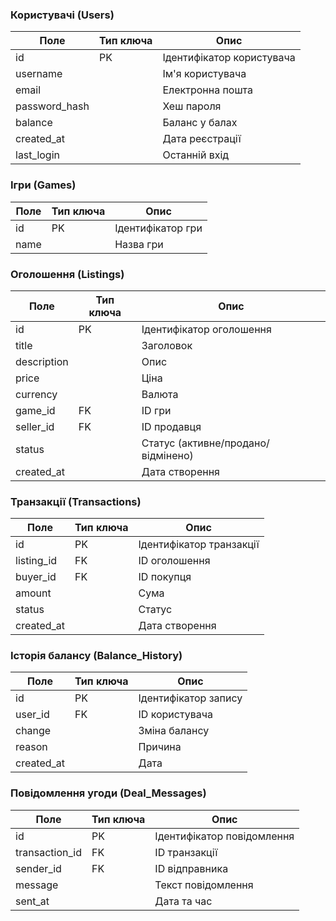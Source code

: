 ### Користувачі (Users)
| Поле | Тип ключа | Опис |
|------|-----------|------|
| id | PK | Ідентифікатор користувача |
| username |  | Ім'я користувача |
| email |  | Електронна пошта |
| password_hash |  | Хеш пароля |
| balance |  | Баланс у балах |
| created_at |  | Дата реєстрації |
| last_login |  | Останній вхід |

### Ігри (Games)
| Поле | Тип ключа | Опис |
|------|-----------|------|
| id | PK | Ідентифікатор гри |
| name |  | Назва гри |

### Оголошення (Listings)
| Поле | Тип ключа | Опис |
|------|-----------|------|
| id | PK | Ідентифікатор оголошення |
| title |  | Заголовок |
| description |  | Опис |
| price |  | Ціна |
| currency |  | Валюта |
| game_id | FK | ID гри |
| seller_id | FK | ID продавця |
| status |  | Статус (активне/продано/відмінено) |
| created_at |  | Дата створення |

### Транзакції (Transactions)
| Поле | Тип ключа | Опис |
|------|-----------|------|
| id | PK | Ідентифікатор транзакції |
| listing_id | FK | ID оголошення |
| buyer_id | FK | ID покупця |
| amount |  | Сума |
| status |  | Статус |
| created_at |  | Дата створення |

### Історія балансу (Balance_History)
| Поле | Тип ключа | Опис |
|------|-----------|------|
| id | PK | Ідентифікатор запису |
| user_id | FK | ID користувача |
| change |  | Зміна балансу |
| reason |  | Причина |
| created_at |  | Дата |

### Повідомлення угоди (Deal_Messages)
| Поле | Тип ключа | Опис |
|------|-----------|------|
| id | PK | Ідентифікатор повідомлення |
| transaction_id | FK | ID транзакції |
| sender_id | FK | ID відправника |
| message |  | Текст повідомлення |
| sent_at |  | Дата та час |

